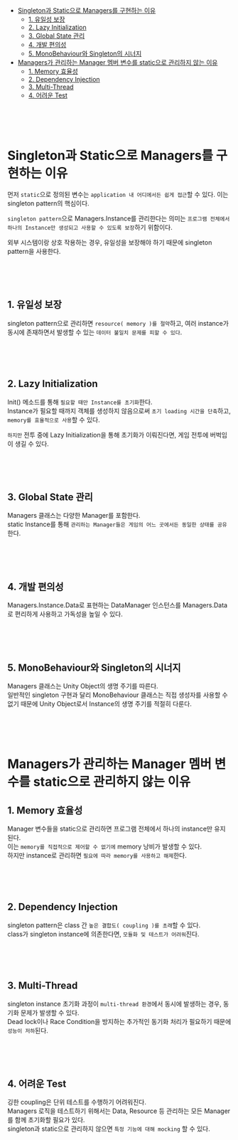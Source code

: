 - [Singleton과 Static으로 Managers를 구현하는 이유](#singleton과-static으로-managers를-구현하는-이유)
  - [1. 유일성 보장](#1-유일성-보장)
  - [2. Lazy Initialization](#2-lazy-initialization)
  - [3. Global State 관리](#3-global-state-관리)
  - [4. 개발 편의성](#4-개발-편의성)
  - [5. MonoBehaviour와 Singleton의 시너지](#5-monobehaviour와-singleton의-시너지)
- [Managers가 관리하는 Manager 멤버 변수를 static으로 관리하지 않는 이유](#managers가-관리하는-manager-멤버-변수를-static으로-관리하지-않는-이유)
  - [1. Memory 효율성](#1-memory-효율성)
  - [2. Dependency Injection](#2-dependency-injection)
  - [3. Multi-Thread](#3-multi-thread)
  - [4. 어려운 Test](#4-어려운-test)

</br></br></br>

# Singleton과 Static으로 Managers를 구현하는 이유
먼저 `static`으로 정의된 변수는 `application 내 어디에서든 쉽게 접근`할 수 있다. 이는 singleton pattern의 핵심이다.</br>

`singleton pattern`으로 Managers.Instance를 관리한다는 의미는 `프로그램 전체에서 하나의 Instance만 생성되고 사용할 수 있도록 보장`하기 위함이다.</br>

외부 시스템이랑 상호 작용하는 경우, 유일성을 보장해야 하기 때문에 singleton pattern을 사용한다.</br>

</br></br></br>

## 1. 유일성 보장
singleton pattern으로 관리하면 `resource( memory )를 절약`하고, 여러 instance가 동시에 존재하면서 발생할 수 있는 `데이터 불일치 문제를 피할 수 있다`.</br>

</br></br></br>

## 2. Lazy Initialization
Init() 메소드를 통해 `필요할 때만 Instance를 초기화`한다.</br>
Instance가 필요할 때까지 객체를 생성하지 않음으로써 `초기 loading 시간을 단축`하고, `memory를 효율적으로 사용`할 수 있다.</br>

`하지만` 전투 중에 Lazy Initialization을 통해 초기화가 이뤄진다면, 게임 전투에 버벅임이 생길 수 있다.</br>

</br></br></br>

## 3. Global State 관리
Managers 클래스는 다양한 Manager를 포함한다.</br>
static Instance를 통해 `관리하는 Manager들은 게임의 어느 곳에서든 동일한 상태를 공유`한다.</br>

</br></br></br>

## 4. 개발 편의성
Managers.Instance.Data로 표현하는 DataManager 인스턴스를 Managers.Data로 편리하게 사용하고 가독성을 높일 수 있다.</br>

</br></br></br>

## 5. MonoBehaviour와 Singleton의 시너지
Managers 클래스는 Unity Object의 생명 주기를 따른다.</br>
일반적인 singleton 구현과 달리 MonoBehaviour 클래스는 직접 생성자를 사용할 수 없기 때문에 Unity Object로서 Instance의 생명 주기를 적절히 다룬다.</br>


</br>
</br>
</br>


# Managers가 관리하는 Manager 멤버 변수를 static으로 관리하지 않는 이유

## 1. Memory 효율성
Manager 변수들을 static으로 관리하면 프로그램 전체에서 하나의 instance만 유지된다.</br>
이는 `memory를 직접적으로 제어할 수 없기에` memory 낭비가 발생할 수 있다.</br>
하지만 instance로 관리하면 `필요에 따라 memory를 사용하고 해제`한다.</br>

</br></br></br>

## 2. Dependency Injection
singleton pattern은 class 간 `높은 결합도( coupling )를 초래`할 수 있다.</br>
class가 singleton instance에 의존한다면, `모듈화 및 테스트가 어려워`진다.</br>

</br></br></br>

## 3. Multi-Thread
singleton instance 초기화 과정이 `multi-thread 환경`에서 동시에 발생하는 경우, 동기화 문제가 발생할 수 있다.</br>
Dead lock이나 Race Condition을 방지하는 추가적인 동기화 처리가 필요하기 때문에 `성능이 저하`된다.</br>

</br></br></br>

## 4. 어려운 Test
깅한 coupling은 단위 테스트를 수행하기 어려워진다.</br>
Managers 로직을 테스트하기 위해서는 Data, Resource 등 관리하는 모든 Manager를 함께 초기화할 필요가 있다.</br>
singleton과 static으로 관리하지 않으면 `특정 기능에 대해 mocking` 할 수 있다.</br>


</br>
</br>
</br>